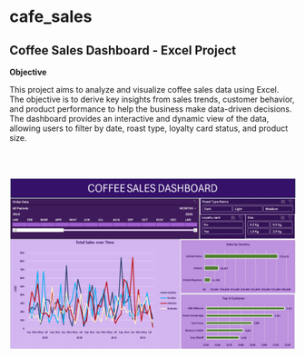# cafe_sales

## Coffee Sales Dashboard - Excel Project

**Objective**

This project aims to analyze and visualize coffee sales data using Excel. The objective is to derive key insights from sales trends, customer behavior, 
and product performance to help the business make data-driven decisions. The dashboard provides an interactive and dynamic view of the data, allowing users 
to filter by date, roast type, loyalty card status, and product size.


<br><br>

![dashb_oard](https://github.com/Firdousrahmani/cafe_sales/blob/main/cofee%20sales%20dashboard.png)


